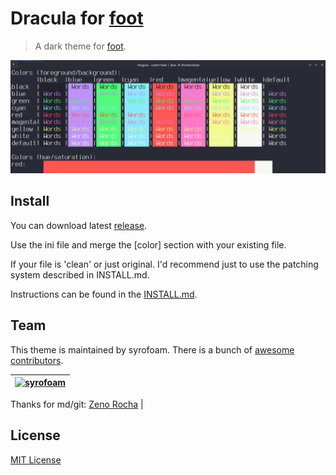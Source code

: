 # Dracula for [foot](https://codeberg.org/dnkl/foot)

> A dark theme for [foot](https://codeberg.org/dnkl/foot).

![Screenshot](./screenshot.png)

## Install
You can download latest [release](https://github.com/dracula/foot/releases).

Use the ini file and merge the [color] section with your existing file.

If your file is 'clean' or just original.
I'd recommend just to use the patching system described in INSTALL.md.
 
Instructions can be found in the [INSTALL.md](https://github.com.com/foot/blob/master/README.md).

## Team

This theme is maintained by syrofoam.
There is a bunch of [awesome contributors](https://github.com/dracula/template/graphs/contributors).


[![syrofoam](https://github.com/syrofoam?size=100)](https://github.com/syrofoam) |
--- |
Thanks for md/git:
[Zeno Rocha](https://github.com/zenorocha) |

## License

[MIT License](./LICENSE)
